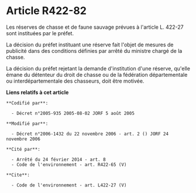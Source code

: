 # Article R422-82

Les réserves de chasse et de faune sauvage prévues à l'article L. 422-27 sont instituées par le préfet. 

La décision du préfet instituant une réserve fait l'objet de mesures de publicité dans des conditions définies par arrêté du
ministre chargé de la chasse. 

La décision du préfet rejetant la demande d'institution d'une réserve, qu'elle émane du détenteur du droit de chasse ou de la
fédération départementale ou interdépartementale des chasseurs, doit être motivée.

**Liens relatifs à cet article**

	**Codifié par**:

	  - Décret n°2005-935 2005-08-02 JORF 5 août 2005

	**Modifié par**:

	  - Décret n°2006-1432 du 22 novembre 2006 - art. 2 () JORF 24 novembre 2006

	**Cité par**:

	  - Arrêté du 24 février 2014 - art. 8
	  - Code de l'environnement - art. R422-65 (V)

	**Cite**:

	  - Code de l'environnement - art. L422-27 (V)
